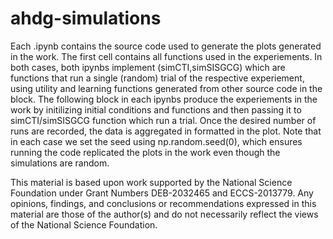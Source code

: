 # ahdg-simulations

Each .ipynb contains the source code used to generate the plots generated in the work.
The first cell contains all functions used in the experiements.
In both cases, both ipynbs implement (simCTI,simSISGCG) which are functions that run a single (random) trial of the respective experiement, using utility and learning functions generated from other source code in the block.
The following block in each ipynbs produce the experiements in the work by initilizing initial conditions and functions and then passing it to simCTI/simSISGCG function which run a trial.
Once the desired number of runs are recorded, the data is aggregated in formatted in the plot.
Note that in each case we set the seed using np.random.seed(0), which ensures running the code replicated the plots in the work even though the simulations are random.






This material is based upon work supported by the National Science Foundation under Grant Numbers DEB-2032465 and ECCS-2013779. Any opinions, findings, and conclusions or recommendations expressed in this material are those of the author(s) and do not necessarily reflect the views of the National Science Foundation.
